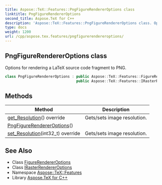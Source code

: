 ```yaml
---
title: Aspose::TeX::Features::PngFigureRendererOptions class
linktitle: PngFigureRendererOptions
second_title: Aspose.TeX for C++
description: 'Aspose::TeX::Features::PngFigureRendererOptions class. Options for rendering a LaTeX source code fragment to PNG in C++.'
type: docs
weight: 1200
url: /cpp/aspose.tex.features/pngfigurerendereroptions/
---
```

## PngFigureRendererOptions class


Options for rendering a LaTeX source code fragment to PNG.

```cpp
class PngFigureRendererOptions : public Aspose::TeX::Features::FigureRendererOptions,
                                 public Aspose::TeX::Features::IRasterRendererOptions
```

## Methods

| Method | Description |
| --- | --- |
| [get_Resolution](./get_resolution/)() override | Gets/sets image resolution. |
| [PngFigureRendererOptions](./pngfigurerendereroptions/)() |  |
| [set_Resolution](./set_resolution/)(int32_t) override | Gets/sets image resolution. |
## See Also

* Class [FigureRendererOptions](../figurerendereroptions/)
* Class [IRasterRendererOptions](../irasterrendereroptions/)
* Namespace [Aspose::TeX::Features](../)
* Library [Aspose.TeX for C++](../../)
